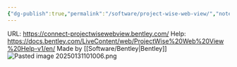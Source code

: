 ```yaml
---
{"dg-publish":true,"permalink":"/software/project-wise-web-view/","noteIcon":"","created":"2025-05-20T10:31:34.066-05:00"}
---
```


URL: https://connect-projectwisewebview.bentley.com/
Help: https://docs.bentley.com/LiveContent/web/ProjectWise%20Web%20View%20Help-v1/en/
Made by [[Software/Bentley\|Bentley]]
![Pasted image 20250131101006.png](/img/user/Pasted%20image%2020250131101006.png)